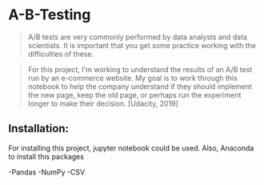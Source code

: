 # A-B-Testing
> A/B tests are very commonly performed by data analysts and data scientists. It is important that you get some practice working with the difficulties of these.

> For this project, I'm working to understand the results of an A/B test run by an e-commerce website. My goal is to work through this notebook to help the company understand if they should implement the new page, keep the old page, or perhaps run the experiment longer to make their decision. [Udacity, 2019]

## Installation:
For installing this project, jupyter notebook could be used. Also, Anaconda to install this packages

-Pandas
-NumPy
-CSV
